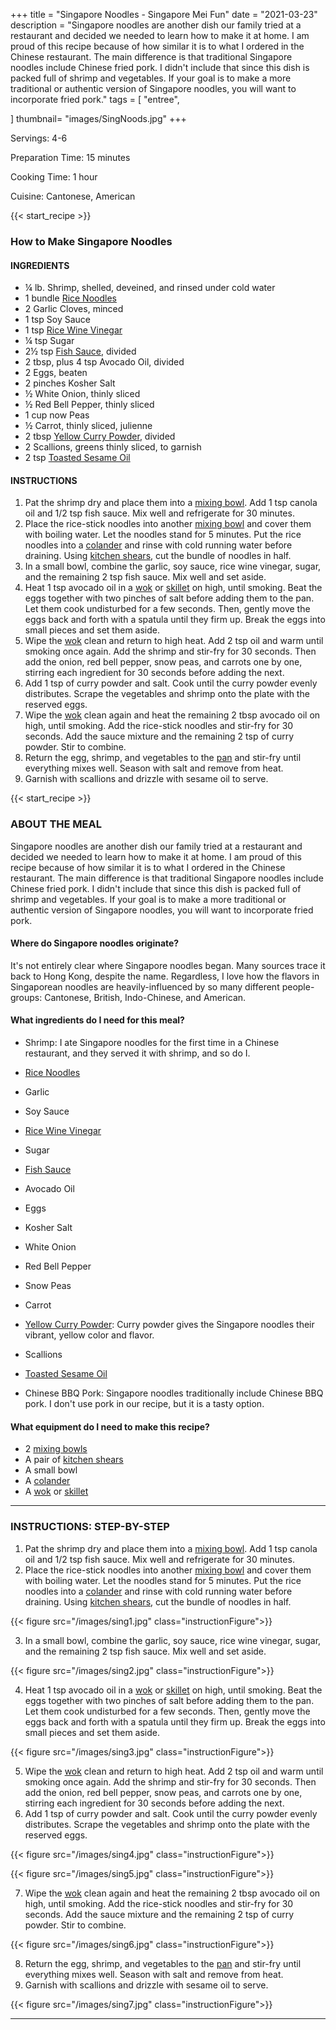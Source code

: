 +++
title = "Singapore Noodles - Singapore Mei Fun"
date = "2021-03-23"
description = "Singapore noodles are another dish our family tried at a restaurant and decided we needed to learn how to make it at home. I am proud of this recipe because of how similar it is to what I ordered in the Chinese restaurant. The main difference is that traditional Singapore noodles include Chinese fried pork. I didn't include that since this dish is packed full of shrimp and vegetables. If your goal is to make a more traditional or authentic version of Singapore noodles, you will want to incorporate fried pork."
tags = [
    "entree",
    
]
thumbnail= "images/SingNoods.jpg"
+++

Servings: 4-6 <!--more-->

Preparation Time: 15 minutes 

Cooking Time: 1 hour 

Cuisine: Cantonese, American

{{< start_recipe >}}

### How to Make Singapore Noodles

#### INGREDIENTS 

* ¼ lb. Shrimp, shelled, deveined, and rinsed under cold water
* 1 bundle [Rice Noodles](https://amzn.to/3dWFNsr)
* 2 Garlic Cloves, minced
* 1 tsp Soy Sauce
* 1 tsp [Rice Wine Vinegar](https://amzn.to/3feHUZc)
* ¼ tsp Sugar
* 2½ tsp [Fish Sauce](https://amzn.to/3jMYZdj), divided
* 2 tbsp, plus 4 tsp Avocado Oil, divided
* 2 Eggs, beaten
* 2 pinches Kosher Salt
* ½ White Onion, thinly sliced
* ½ Red Bell Pepper, thinly sliced
* 1 cup now Peas
* ½ Carrot, thinly sliced, julienne 
* 2 tbsp [Yellow Curry Powder](https://amzn.to/3rTXdcZ), divided
* 2 Scallions, greens thinly sliced, to garnish
* 2 tsp [Toasted Sesame Oil](https://amzn.to/2OXcBaE)

#### INSTRUCTIONS 

1. Pat the shrimp dry and place them into a [mixing bowl](https://amzn.to/3oblMmW). Add 1 tsp canola oil and 1/2 tsp fish sauce. Mix well and refrigerate for 30 minutes. 
2. Place the rice-stick noodles into another [mixing bowl](https://amzn.to/3oblMmW) and cover them with boiling water. Let the noodles stand for 5 minutes. Put the rice noodles into a [colander](https://amzn.to/3rnJiio) and rinse with cold running water before draining. Using [kitchen shears](https://amzn.to/3I4oySV), cut the bundle of noodles in half.
3. In a small bowl, combine the garlic, soy sauce, rice wine vinegar, sugar, and the remaining 2 tsp fish sauce. Mix well and set aside.
4. Heat 1 tsp avocado oil in a [wok](https://amzn.to/3d8Eoxk) or [skillet](https://amzn.to/31gXpuS) on high, until smoking. Beat the eggs together with two pinches of salt before adding them to the pan. Let them cook undisturbed for a few seconds. Then, gently move the eggs back and forth with a spatula until they firm up. Break the eggs into small pieces and set them aside. 
5. Wipe the [wok](https://amzn.to/3d8Eoxk) clean and return to high heat. Add 2 tsp oil and warm until smoking once again. Add the shrimp and stir-fry for 30 seconds. Then add the onion, red bell pepper, snow peas, and carrots one by one, stirring each ingredient for 30 seconds before adding the next. 
6. Add 1 tsp of curry powder and salt. Cook until the curry powder evenly distributes. Scrape the vegetables and shrimp onto the plate with the reserved eggs. 
7. Wipe the [wok](https://amzn.to/3d8Eoxk) clean again and heat the remaining 2 tbsp avocado oil on high, until smoking. Add the rice-stick noodles and stir-fry for 30 seconds. Add the sauce mixture and the remaining 2 tsp of curry powder. Stir to combine. 
8. Return the egg, shrimp, and vegetables to the [pan](https://amzn.to/3d8Eoxk) and stir-fry until everything mixes well. Season with salt and remove from heat. 
9. Garnish with scallions and drizzle with sesame oil to serve. 

{{< start_recipe >}}

### ABOUT THE MEAL 

Singapore noodles are another dish our family tried at a restaurant and decided we needed to learn how to make it at home. I am proud of this recipe because of how similar it is to what I ordered in the Chinese restaurant. The main difference is that traditional Singapore noodles include Chinese fried pork. I didn't include that since this dish is packed full of shrimp and vegetables. If your goal is to make a more traditional or authentic version of Singapore noodles, you will want to incorporate fried pork. 

#### Where do Singapore noodles originate? 

It's not entirely clear where Singapore noodles began. Many sources trace it back to Hong Kong, despite the name. Regardless, I love how the flavors in Singaporean noodles are heavily-influenced by so many different people-groups: Cantonese, British, Indo-Chinese, and American. 

#### What ingredients do I need for this meal?

* Shrimp: I ate Singapore noodles for the first time in a Chinese restaurant, and they served it with shrimp, and so do I. 

* [Rice Noodles](https://amzn.to/3dWFNsr)

* Garlic 

* Soy Sauce

* [Rice Wine Vinegar](https://amzn.to/3feHUZc)

* Sugar

* [Fish Sauce](https://amzn.to/3jMYZdj)

* Avocado Oil

* Eggs

* Kosher Salt

* White Onion

* Red Bell Pepper

* Snow Peas

* Carrot

* [Yellow Curry Powder](https://amzn.to/3rTXdcZ): Curry powder gives the  Singapore noodles their vibrant, yellow color and flavor. 

* Scallions

* [Toasted Sesame Oil](https://amzn.to/2OXcBaE)

* Chinese BBQ Pork: Singapore noodles traditionally include Chinese BBQ pork. I don't use pork in our recipe, but it is a tasty option.  

#### What equipment do I need to make this recipe?

* 2 [mixing bowls](https://amzn.to/3oblMmW)
* A pair of [kitchen shears](https://amzn.to/3I4oySV)
* A small bowl 
* A [colander](https://amzn.to/3rnJiio)
* A [wok](https://amzn.to/3d8Eoxk) or [skillet](https://amzn.to/31gXpuS)

---- 

### INSTRUCTIONS: STEP-BY-STEP 

1. Pat the shrimp dry and place them into a [mixing bowl](https://amzn.to/3oblMmW). Add 1 tsp canola oil and 1/2 tsp fish sauce. Mix well and refrigerate for 30 minutes. 
2. Place the rice-stick noodles into another [mixing bowl](https://amzn.to/3oblMmW) and cover them with boiling water. Let the noodles stand for 5 minutes. Put the rice noodles into a [colander](https://amzn.to/3rnJiio) and rinse with cold running water before draining. Using [kitchen shears](https://amzn.to/3I4oySV), cut the bundle of noodles in half.

{{< figure src="/images/sing1.jpg" class="instructionFigure">}}

3. In a small bowl, combine the garlic, soy sauce, rice wine vinegar, sugar, and the remaining 2 tsp fish sauce. Mix well and set aside.

{{< figure src="/images/sing2.jpg" class="instructionFigure">}}

4. Heat 1 tsp avocado oil in a [wok](https://amzn.to/3d8Eoxk) or [skillet](https://amzn.to/31gXpuS) on high, until smoking. Beat the eggs together with two pinches of salt before adding them to the pan. Let them cook undisturbed for a few seconds. Then, gently move the eggs back and forth with a spatula until they firm up. Break the eggs into small pieces and set them aside. 

{{< figure src="/images/sing3.jpg" class="instructionFigure">}}

5. Wipe the [wok](https://amzn.to/3d8Eoxk) clean and return to high heat. Add 2 tsp oil and warm until smoking once again. Add the shrimp and stir-fry for 30 seconds. Then add the onion, red bell pepper, snow peas, and carrots one by one, stirring each ingredient for 30 seconds before adding the next. 
6. Add 1 tsp of curry powder and salt. Cook until the curry powder evenly distributes. Scrape the vegetables and shrimp onto the plate with the reserved eggs. 

{{< figure src="/images/sing4.jpg" class="instructionFigure">}}

{{< figure src="/images/sing5.jpg" class="instructionFigure">}}

7. Wipe the [wok](https://amzn.to/3d8Eoxk) clean again and heat the remaining 2 tbsp avocado oil on high, until smoking. Add the rice-stick noodles and stir-fry for 30 seconds. Add the sauce mixture and the remaining 2 tsp of curry powder. Stir to combine. 

{{< figure src="/images/sing6.jpg" class="instructionFigure">}}

8. Return the egg, shrimp, and vegetables to the [pan](https://amzn.to/3d8Eoxk) and stir-fry until everything mixes well. Season with salt and remove from heat. 
9. Garnish with scallions and drizzle with sesame oil to serve. 

{{< figure src="/images/sing7.jpg" class="instructionFigure">}}

----

